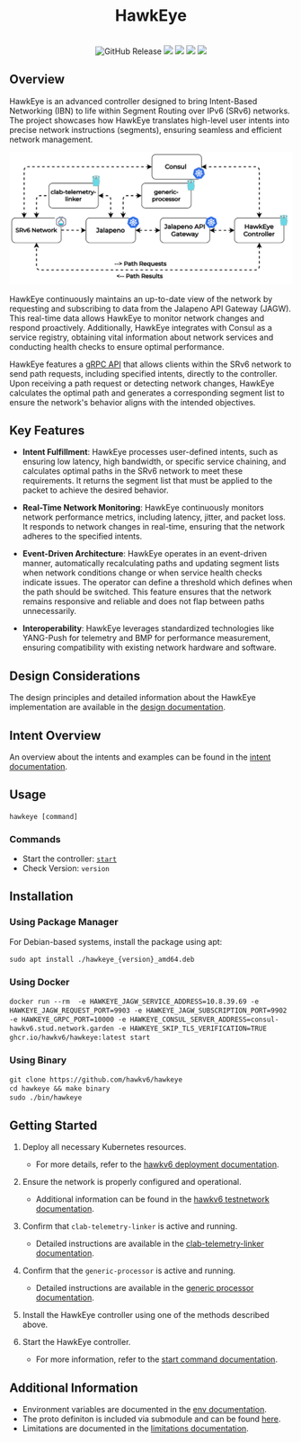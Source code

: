 <h1 align="center">HawkEye</h1>
<p align="center">
    <br>
    <img alt="GitHub Release" src="https://img.shields.io/github/v/release/hawkv6/hawkeye?display_name=release&style=flat-square">
    <img src="https://img.shields.io/badge/go%20report-A+-brightgreen.svg?style=flat-square">
    <img src="https://img.shields.io/github/actions/workflow/status/hawkv6/hawkeye/testing.yaml?style=flat-square&label=tests">
    <img src="https://img.shields.io/codecov/c/github/hawkv6/hawkeye?style=flat-square">
    <img src="https://img.shields.io/github/actions/workflow/status/hawkv6/hawkeye/golangci-lint.yaml?style=flat-square&label=checks">
</p>

<p align="center">
</p>


## Overview
HawkEye is an advanced controller designed to bring Intent-Based Networking (IBN) to life within Segment Routing over IPv6 (SRv6) networks. The project showcases how HawkEye translates high-level user intents into precise network instructions (segments), ensuring seamless and efficient network management.

![HawkEye Architecture](docs/images/Hawkv6-HawkEye-Architecture.drawio.svg)

HawkEye continuously maintains an up-to-date view of the network by requesting and subscribing to data from the Jalapeno API Gateway (JAGW). This real-time data allows HawkEye to monitor network changes and respond proactively. Additionally, HawkEye integrates with Consul as a service registry, obtaining vital information about network services and conducting health checks to ensure optimal performance.

HawkEye features a [gRPC API](https://github.com/hawkv6/proto/blob/main/intent.proto) that allows clients within the SRv6 network to send path requests, including specified intents, directly to the controller. Upon receiving a path request or detecting network changes, HawkEye calculates the optimal path and generates a corresponding segment list to ensure the network's behavior aligns with the intended objectives.


## Key Features
- **Intent Fulfillment**: HawkEye processes user-defined intents, such as ensuring low latency, high bandwidth, or specific service chaining, and calculates optimal paths in the SRv6 network to meet these requirements. It returns the segment list that must be applied to the packet to achieve the desired behavior.

- **Real-Time Network Monitoring**: HawkEye continuously monitors network performance metrics, including latency, jitter, and packet loss. It responds to network changes in real-time, ensuring that the network adheres to the specified intents.

- **Event-Driven Architecture**: HawkEye operates in an event-driven manner, automatically recalculating paths and updating segment lists when network conditions change or when service health checks indicate issues. The operator can define a threshold which defines when the path should be switched. This feature ensures that the network remains responsive and reliable and does not flap between paths unnecessarily.

- **Interoperability**: HawkEye leverages standardized technologies like YANG-Push for telemetry and BMP for performance measurement, ensuring compatibility with existing network hardware and software.


## Design Considerations

The design principles and detailed information about the HawkEye implementation are available in the [design documentation](docs/design.md).


## Intent Overview
An overview about the intents and examples can be found in the [intent documentation](docs/intents/overview.md).


## Usage
```
hawkeye [command]
```
### Commands
- Start the controller: [`start`](docs/commands/start.md)
- Check Version: `version`

## Installation

### Using Package Manager
For Debian-based systems, install the package using apt:
```
sudo apt install ./hawkeye_{version}_amd64.deb
```

### Using Docker 
```
docker run --rm  -e HAWKEYE_JAGW_SERVICE_ADDRESS=10.8.39.69 -e HAWKEYE_JAGW_REQUEST_PORT=9903 -e HAWKEYE_JAGW_SUBSCRIPTION_PORT=9902 -e HAWKEYE_GRPC_PORT=10000 -e HAWKEYE_CONSUL_SERVER_ADDRESS=consul-hawkv6.stud.network.garden -e HAWKEYE_SKIP_TLS_VERIFICATION=TRUE ghcr.io/hawkv6/hawkeye:latest start
```

### Using Binary
```
git clone https://github.com/hawkv6/hawkeye
cd hawkeye && make binary
sudo ./bin/hawkeye
```

## Getting Started

1. Deploy all necessary Kubernetes resources.
   - For more details, refer to the [hawkv6 deployment documentation](https://github.com/hawkv6/deployment).

2. Ensure the network is properly configured and operational.
   - Additional information can be found in the [hawkv6 testnetwork documentation](https://github.com/hawkv6/network).

3. Confirm that `clab-telemetry-linker` is active and running.
   - Detailed instructions are available in the [clab-telemetry-linker documentation](https://github.com/hawkv6/generic-processor).

4. Confirm that the `generic-processor` is active and running.
   - Detailed instructions are available in the [generic processor documentation](https://github.com/hawkv6/generic-processor).

5. Install the HawkEye controller using one of the methods described above.

5. Start the HawkEye controller.
   - For more information, refer to the [start command documentation](docs/commands/start.md).

## Additional Information
- Environment variables are documented in the [env documentation](docs/env.md).
- The proto definiton is included via submodule and can be found [here](https://github.com/hawkv6/proto/blob/main/intent.proto).
- Limitations are documented in the [limitations documentation](docs/limitations.md).